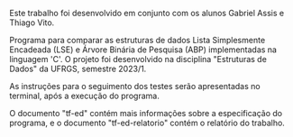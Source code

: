 Este trabalho foi desenvolvido em conjunto com os alunos Gabriel Assis e Thiago Vito.

Programa para comparar as estruturas de dados Lista Simplesmente Encadeada (LSE) e Árvore Binária de Pesquisa (ABP) implementadas na linguagem 'C'. O projeto foi desenvolvido na disciplina "Estruturas de Dados" da UFRGS, semestre 2023/1.

As instruções para o seguimento dos testes serão apresentadas no terminal, após a execução do programa.

O documento "tf-ed" contém mais informações sobre a especificação do programa, e o documento "tf-ed-relatorio" contém o relatório do trabalho.